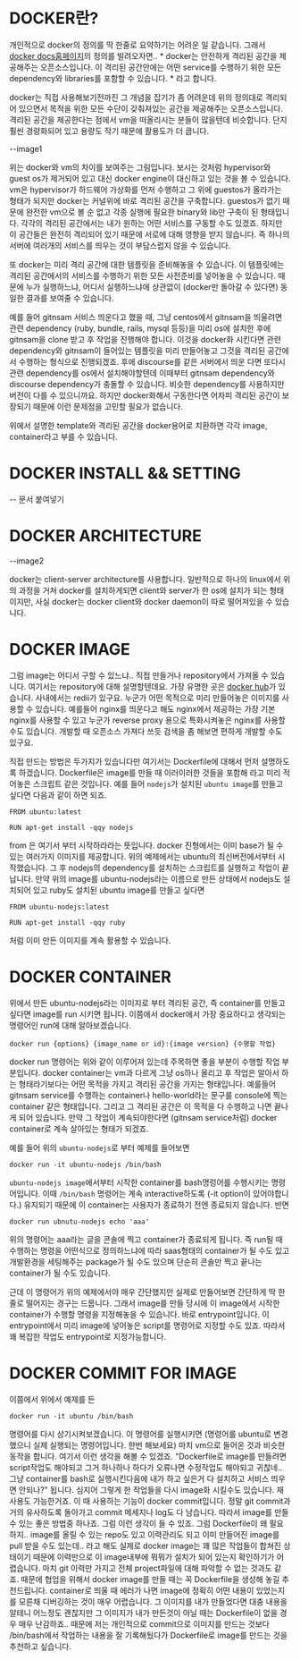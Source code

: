 # DOCKER란?
개인적으로 docker의 정의를 딱 한줄로 요약하기는 어려운 일 같습니다. 그래서 [docker docs홈페이지](https://docs.docker.com/)의 정의를 빌려오자면..
*
docker는 안전하게 격리된 공간을 제공해주는 오픈소스입니다.
이 격리된 공간안에는 어떤 service를 수행하기 위한 모든 dependency와 libraries를 포함할 수 있습니다. 
*
라고 합니다. 

docker는 직접 사용해보기전까진 그 개념을 잡기가 좀 어려운데 위의 정의대로 격리되어 있으면서 목적을 위한 모든 수단이 갖춰져있는 공간을 제공해주는 오픈소스입니다.
격리된 공간을 제공한다는 점에서 vm을 떠올리시는 분들이 많을텐데 비슷합니다. 단지 훨씬 경량화되어 있고 용량도 작기 때문에 활용도가 더 큽니다. 

--image1 

위는 docker와 vm의 차이를 보여주는 그림입니다. 보시는 것처럼 hypervisor와 guest os가 제거되어 있고 대신 docker engine이 대신하고 있는 것을 볼 수 있습니다. 
vm은 hypervisor가 하드웨어 가상화를 먼저 수행하고 그 위에 guestos가 올라가는 형태가 되지만 docker는 커널위에 바로 격리된 공간을 구축합니다. guestos가 없기 때문에 완전한
vm으로 볼 순 없고 각종 실행에 필요한 binary와 lib만 구축이 된 형태입니다. 각각의 격리된 공간에서는 내가 원하는 어떤 서비스를 구동할 수도 있겠죠. 하지만 이 공간들은 
완전히 격리되어 있기 때문에 서로에 대해 영향을 받지 않습니다. 즉 하나의 서버에 여러개의 서비스를 띄우는 것이 부담스럽지 않을 수 있습니다. 

또 docker는 미리 격리 공간에 대한 템플릿을 준비해놓을 수 있습니다. 이 템플릿에는 격리된 공간에서의 서비스를 수행하기 위한 모든 사전준비를 넣어놓을 수 있습니다.
때문에 누가 실행하느냐, 어디서 실행하느냐에 상관없이 (docker만 돌아갈 수 있다면) 동일한 결과를 보여줄 수 있습니다. 

예를 들어 gitnsam 서비스 띄운다고 했을 때, 그냥 centos에서 gitnsam을 띄울려면 관련 dependency (ruby, bundle, rails, mysql 등등)을 미리 os에 설치한 후에 gitnsam을 
clone 받고 후 작업을 진행해야 합니다. 이것을 docker화 시킨다면 관련 dependency와 gitnsam이 들어있는 템플릿을 미리 만들어놓고 그것을 격리된 공간에서 수행하는 형식으로 
진행되겠죠. 후에 discourse를 같은 서버에서 띄운 다면 또다시 관련 dependency를 os에서 설치해야할텐데 이때부터 gitnsam dependency와 discourse dependency가 충돌할 수 있습니다.
비슷한 dependency를 사용하지만 버전이 다를 수 있으니까요. 하지만 docker화해서 구동한다면 어차피 격리된 공간이 보장되기 때문에 이런 문제점을 고민할 필요가 없습니다.

위에서 설명한 template와 격리된 공간을 docker용어로 치환하면 각각 image, container라고 부를 수 있습니다. 

# DOCKER INSTALL && SETTING
-- 문서 붙여넣기

# DOCKER ARCHITECTURE
--image2 

docker는 client-server architecture를 사용합니다. 일반적으로 하나의 linux에서 위의 과정을 거쳐 docker를 설치하게되면 client와 server가 한 os에 설치가 되는 형태이지만,
사실 docker는 docker client와 docker daemon이 따로 떨어져있을 수 있습니다. 

# DOCKER IMAGE 

그럼 image는 어디서 구할 수 있느냐.. 직접 만들거나 repository에서 가져올 수 있습니다. 여기서는 repository에 대해 설명할텐데요. 가장 유명한 곳은 [docker hub](hub.docker.com)가 있습니다. 사내에서는 redii가 있구요. 
누군가 어떤 목적으로 미리 만들어놓은 이미지를 사용할 수 있습니다. 예를들어 nginx를 띄운다고 해도 nginx에서 제공하는 가장 기본 nginx를 사용할 수 있고 누군가 reverse proxy 용으로 특화시켜놓은
nginx를 사용할 수도 있습니다. 개발할 때 오픈소스 가져다 쓰듯 검색을 좀 해보면 편하게 개발할 수도 있구요.

직접 만드는 방법은 두가지가 있습니다만 여기서는 Dockerfile에 대해서 먼저 설명하도록 하겠습니다. Dockerfile은 image를 만들 때 이러이러한 것들을 포함해 라고 미리 적어놓은 스크립트 같은 것입니다.
예를 들어 `nodejs`가 설치된 `ubuntu image`를 만들고 싶다면 다음과 같이 하면 되죠.

```
FROM ubuntu:latest

RUN apt-get install -qqy nodejs
```

from 은 여기서 부터 시작하라라는 뜻입니다. docker 진형에서는 이미 base가 될 수 있는 여러가지 이미지를 제공합니다. 위의 예제에서는 ubuntu의 최신버전에서부터 시작했습니다. 그 후 nodejs의 dependency를 
설치하는 스크립트를 실행하고 작업이 끝납니다. 만약 위의 image를 ubuntu-nodejs라는 이름으로 만든 상태에서 nodejs도 설치되어 있고 ruby도 설치된 ubuntu image를 만들고 싶다면

```
FROM ubuntu-nodejs:latest

RUN apt-get install -qqy ruby
```

처럼 이미 만든 이미지를 계속 활용할 수 있습니다. 

# DOCKER CONTAINER

위에서 만든 ubuntu-nodejs라는 이미지로 부터 격리된 공간, 즉 container를 만들고 싶다면 image를 run 시키면 됩니다.
이쯤에서 docker에서 가장 중요하다고 생각되는 명령어인 run에 대해 알아보겠습니다. 
```
docker run {options} {image_name or id}:{image version} {수행할 작업} 
```

docker run 명령어는 위와 같이 이루어져 있는데 주목하면 좋을 부분이 수행할 작업 부분입니다. docker container는 vm과 다르게 그냥 os하나 올리고 후 작업은 알아서 하는 형태라기보다는 어떤 목적을 가지고
격리된 공간을 가지는 형태입니다. 예를들어 gitnsam service를 수행하는 container나 hello-world라는 문구를 console에 찍는 container 같은 형태입니다. 그리고 그 격리된 공간은 이 목적을 다 수행하고 나면 
끝나게 되어 있습니다. 만약 그 작업이 계속되야한다면 (gitnsam service처럼) docker container로 계속 살아있는 형태가 되겠죠. 

예를 들어 위의 `ubuntu-nodejs`로 부터 예제를 들어보면
```
docker run -it ubuntu-nodejs /bin/bash
```

`ubuntu-nodejs image`에서부터 시작한 container를 bash명렁어를 수행시키는 명령어입니다. 이때 `/bin/bash` 명령어는 계속 interactive하도록 (-it option이 있어야합니다.) 유지되기 때문에 이 container는 사용자가 
종료하기 전엔 종료되지 않습니다. 반면

```
docker run ubnutu-nodejs echo 'aaa'
```
위의 명령어는 aaa라는 글을 콘솔에 찍고 container가 종료되게 됩니다. 즉 run될 때 수행하는 명령을 어떤식으로 정의하느냐에 따라 saas형태의 container가 될 수도 있고 개발환경을 세팅해주는 package가 될 수도 있으며
단순히 콘솔만 찍고 끝나는 container가 될 수도 있습니다. 

근데 이 명령어가 위의 예제에서야 매우 간단했지만 실제로 만들어보면 간단하게 딱 한줄로 떨어지는 경구는 드뭅니다. 그래서 image를 만들 당시에 이 image에서 시작한 container가 수행할 명령을 지정해놓을 수 있습니다.
바로 entrypoint입니다. 이 entrypoint에서 미리 image에 넣어놓은 script를 명령어로 지정할 수도 있죠. 따라서 꽤 복잡한 작업도 entrypoint로 지정가능합니다. 

# DOCKER COMMIT FOR IMAGE
이쯤에서 위에서 예제를 든
```
docker run -it ubuntu /bin/bash
```
명령어를 다시 상기시켜보겠습니다. 이 명령어를 실행시키면 (명령어를 ubuntu로 변경했으니 실제 실행되는 명령어입니다. 한번 해보세요) 마치 vm으로 들어온 것과 비슷한 동작을 합니다. 여기서 이런 생각을 해볼 수 있겠죠.
"Dockerfile로 image를 만들려면 script작업도 해야되고 그거 하나하나 하다가 오류나면 수정작업도 해야되고 귀찮네.. 그냥 container를 bash로 실행시킨다음에 내가 하고 싶은거 다 설치하고 서비스 띄우면 안되나?" 됩니다. 
심지어 그렇게 한 작업들을 다시 image화 시킬수도 있습니다. 재사용도 가능한거죠. 이 때 사용하는 기능이 docker commit입니다. 정말 git commit과 거의 유사하도록 돌아가고 commit 메세지나 log도 다 남습니다. 
따라서 image를 만들 수 있는 좋은 방법중 하나죠. 그럼 이런 생각이 들 수 있죠. 그럼 Dockerfile이 왜 필요하지.. image를 올릴 수 있는 repo도 있고 이력관리도 되고 이미 만들어진 image를 pull 받을 수도 있는데.. 라고 해도
실제로 docker image는 꽤 많은 작업들이 합쳐진 상태이기 때문에 이력만으로 이 image내부에 뭐뭐가 설치가 되어 있는지 확인하기가 어렵습니다. 마치 git 이력만 가지고 전체 project파일에 대해 파악할 수 없는 것과도 같죠. 
때문에 협업을 위해서 docker image를 만들 때는 꼭 Dockerfile을 생성해 놓길 추천드립니다. container로 띄울 때 에러가 나면 image에 정확히 어떤 내용이 있었는지를 모른채 디버깅하는 것이 매우 어렵습니다. 그 이미지를 내가 만들었다면
대충 내용을 알테니 어느정도 괜찮지만 그 이미지가 내가 만든것이 아닐 때는 Dockerfile이 없을 경우 매우 난감하죠.. 때문에 저는 개인적으로 commit으로 이미지를 만드는 것보다 /bin/bash에서 작업하는 내용을 잘 기록해뒀다가
Dockerfile로 image를 만드는 것을 추천하고 싶습니다. 



